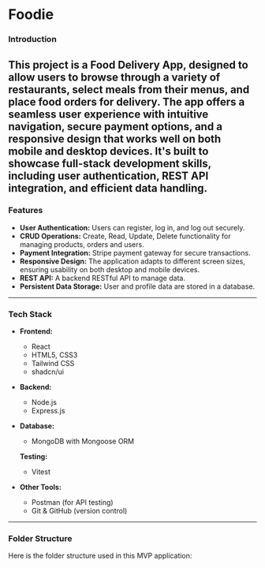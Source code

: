 # Foodie

### Introduction

This project is a **Food Delivery App**, designed to allow users to browse through a variety of restaurants, select meals from their menus, and place food orders for delivery. The app offers a seamless user experience with intuitive navigation, secure payment options, and a responsive design that works well on both mobile and desktop devices. It's built to showcase full-stack development skills, including user authentication, REST API integration, and efficient data handling.
---

### Features

- **User Authentication:** Users can register, log in, and log out securely.
- **CRUD Operations:** Create, Read, Update, Delete functionality for managing products, orders and users.
- **Payment Integration:** Stripe payment gateway for secure transactions.
- **Responsive Design:** The application adapts to different screen sizes, ensuring usability on both desktop and mobile devices.
- **REST API:** A backend RESTful API to manage data.
- **Persistent Data Storage:** User and profile data are stored in a database.

---

### Tech Stack

- **Frontend:**
  - React
  - HTML5, CSS3
  - Tailwind CSS
  - shadcn/ui

- **Backend:**
  - Node.js
  - Express.js

- **Database:**
  - MongoDB with Mongoose ORM
  
  **Testing:**
  - Vitest

- **Other Tools:**
  - Postman (for API testing)
  - Git & GitHub (version control)

---

### Folder Structure

Here is the folder structure used in this MVP application:

